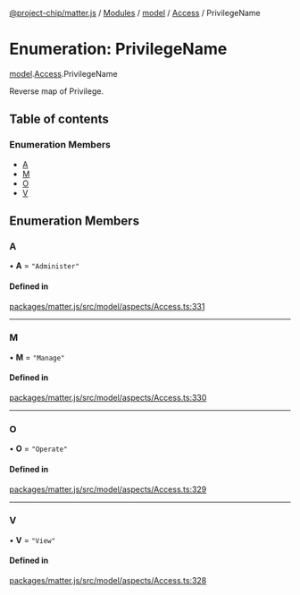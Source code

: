 [@project-chip/matter.js](../README.md) / [Modules](../modules.md) / [model](../modules/model.md) / [Access](../modules/model.Access.md) / PrivilegeName

# Enumeration: PrivilegeName

[model](../modules/model.md).[Access](../modules/model.Access.md).PrivilegeName

Reverse map of Privilege.

## Table of contents

### Enumeration Members

- [A](model.Access.PrivilegeName.md#a)
- [M](model.Access.PrivilegeName.md#m)
- [O](model.Access.PrivilegeName.md#o)
- [V](model.Access.PrivilegeName.md#v)

## Enumeration Members

### A

• **A** = ``"Administer"``

#### Defined in

[packages/matter.js/src/model/aspects/Access.ts:331](https://github.com/project-chip/matter.js/blob/c0d55745d5279e16fdfaa7d2c564daa31e19c627/packages/matter.js/src/model/aspects/Access.ts#L331)

___

### M

• **M** = ``"Manage"``

#### Defined in

[packages/matter.js/src/model/aspects/Access.ts:330](https://github.com/project-chip/matter.js/blob/c0d55745d5279e16fdfaa7d2c564daa31e19c627/packages/matter.js/src/model/aspects/Access.ts#L330)

___

### O

• **O** = ``"Operate"``

#### Defined in

[packages/matter.js/src/model/aspects/Access.ts:329](https://github.com/project-chip/matter.js/blob/c0d55745d5279e16fdfaa7d2c564daa31e19c627/packages/matter.js/src/model/aspects/Access.ts#L329)

___

### V

• **V** = ``"View"``

#### Defined in

[packages/matter.js/src/model/aspects/Access.ts:328](https://github.com/project-chip/matter.js/blob/c0d55745d5279e16fdfaa7d2c564daa31e19c627/packages/matter.js/src/model/aspects/Access.ts#L328)
